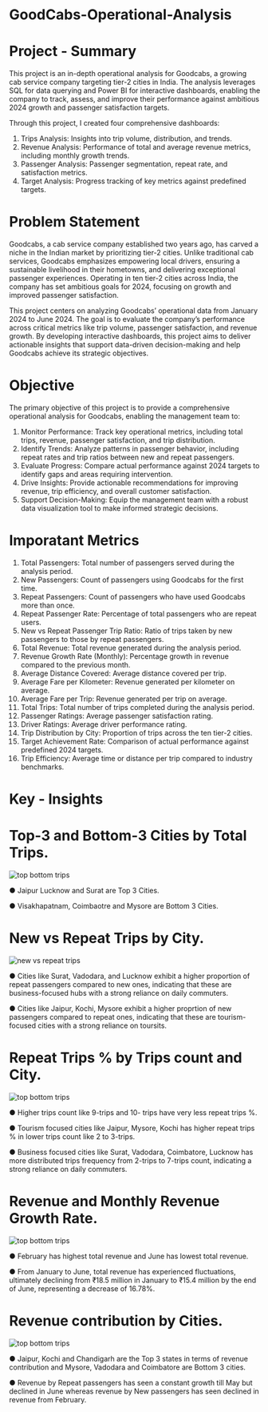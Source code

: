 # GoodCabs-Operational-Analysis

# Project - Summary
This project is an in-depth operational analysis for Goodcabs, a growing cab service company targeting tier-2 cities in India. The analysis leverages SQL for data querying and Power BI for interactive dashboards, enabling the company to track, assess, and improve their performance against ambitious 2024 growth and passenger satisfaction targets.

Through this project, I created four comprehensive dashboards:

1. Trips Analysis: Insights into trip volume, distribution, and trends.
2. Revenue Analysis: Performance of total and average revenue metrics, including monthly growth trends.
3. Passenger Analysis: Passenger segmentation, repeat rate, and satisfaction metrics.
4. Target Analysis: Progress tracking of key metrics against predefined targets.

# Problem Statement
Goodcabs, a cab service company established two years ago, has carved a niche in the Indian market by prioritizing tier-2 cities. Unlike traditional cab services, Goodcabs emphasizes empowering local drivers, ensuring a sustainable livelihood in their hometowns, and delivering exceptional passenger experiences. Operating in ten tier-2 cities across India, the company has set ambitious goals for 2024, focusing on growth and improved passenger satisfaction.

This project centers on analyzing Goodcabs’ operational data from January 2024 to June 2024. The goal is to evaluate the company’s performance across critical metrics like trip volume, passenger satisfaction, and revenue growth. By developing interactive dashboards, this project aims to deliver actionable insights that support data-driven decision-making and help Goodcabs achieve its strategic objectives.

# Objective
The primary objective of this project is to provide a comprehensive operational analysis for Goodcabs, enabling the management team to:

1. Monitor Performance: Track key operational metrics, including total trips, revenue, passenger satisfaction, and trip distribution.
2. Identify Trends: Analyze patterns in passenger behavior, including repeat rates and trip ratios between new and repeat passengers.
3. Evaluate Progress: Compare actual performance against 2024 targets to identify gaps and areas requiring intervention.
4. Drive Insights: Provide actionable recommendations for improving revenue, trip efficiency, and overall customer satisfaction.
5. Support Decision-Making: Equip the management team with a robust data visualization tool to make informed strategic decisions.

# Imporatant Metrics
1. Total Passengers: Total number of passengers served during the analysis period.
2. New Passengers: Count of passengers using Goodcabs for the first time.
3. Repeat Passengers: Count of passengers who have used Goodcabs more than once.
4. Repeat Passenger Rate: Percentage of total passengers who are repeat users.
5. New vs Repeat Passenger Trip Ratio: Ratio of trips taken by new passengers to those by repeat passengers.
6. Total Revenue: Total revenue generated during the analysis period.
7. Revenue Growth Rate (Monthly): Percentage growth in revenue compared to the previous month.
8. Average Distance Covered: Average distance covered per trip.
9. Average Fare per Kilometer: Revenue generated per kilometer on average.
10. Average Fare per Trip: Revenue generated per trip on average.
11. Total Trips: Total number of trips completed during the analysis period.
12. Passenger Ratings: Average passenger satisfaction rating.
13. Driver Ratings: Average driver performance rating.
14. Trip Distribution by City: Proportion of trips across the ten tier-2 cities.
15. Target Achievement Rate: Comparison of actual performance against predefined 2024 targets.
16. Trip Efficiency: Average time or distance per trip compared to industry benchmarks. 

# Key - Insights
# Top-3 and Bottom-3 Cities by Total Trips.

![top bottom trips](https://github.com/user-attachments/assets/a1594014-4397-4af4-954c-fe228b0e46ab)

● Jaipur Lucknow and Surat are Top 3 Cities.

● Visakhapatnam, Coimbaotre and Mysore are Bottom 3 Cities.

# New vs Repeat Trips by City.

![new vs repeat trips](https://github.com/user-attachments/assets/ad2aaa32-ad4c-4966-828c-4090e57bdeb6)

● Cities like Surat, Vadodara, and Lucknow exhibit a higher proportion of repeat passengers compared to new ones, indicating that these are business-focused hubs with a strong reliance on daily commuters.

● Cities like Jaipur, Kochi, Mysore exhibit a higher proprtion of new passengers compared to repeat ones, indicating that these are tourism-focused cities with a strong reliance on toursits.

# Repeat Trips % by Trips count and City.

![top bottom trips](https://github.com/user-attachments/assets/74986ab0-8615-4aca-a06d-632aee245376)

● Higher trips count like 9-trips and 10- trips have very less repeat trips %.

● Tourism focused cities like Jaipur, Mysore, Kochi has higher repeat trips % in lower trips count like 2 to 3-trips.

● Business focused cities like Surat, Vadodara, Coimbatore, Lucknow has more distributed trips frequency from 2-trips to 7-trips count, indicating a strong reliance on daily commuters.

# Revenue and Monthly Revenue Growth Rate.

![top bottom trips](https://github.com/user-attachments/assets/c1089e49-bca4-42c1-8add-14b856e710c7)

● February has highest total revenue and June has lowest total revenue.

● From January to June, total revenue has experienced fluctuations, ultimately declining from ₹18.5 million in January to ₹15.4 million by the end of June, representing a decrease of 16.78%.

# Revenue contribution by Cities. 

![top bottom trips](https://github.com/user-attachments/assets/5b887ec7-a1f2-4a67-9272-03a90c71ec0e)

● Jaipur, Kochi and Chandigarh are the Top 3 states in terms of revenue contribution and Mysore, Vadodara and Coimbatore are Bottom 3 cities.

● Revenue by Repeat passengers has seen a constant growth till May but declined in June whereas revenue by New passengers has seen declined in revenue from February.


